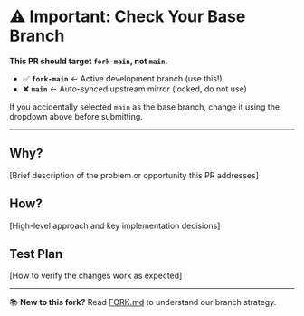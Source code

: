 # ⚠️ Important: Check Your Base Branch

**This PR should target `fork-main`, not `main`.**

- ✅ **`fork-main`** ← Active development branch (use this!)
- ❌ **`main`** ← Auto-synced upstream mirror (locked, do not use)

If you accidentally selected `main` as the base branch, change it using the dropdown above before submitting.

---

## Why?

[Brief description of the problem or opportunity this PR addresses]

## How?

[High-level approach and key implementation decisions]

## Test Plan

[How to verify the changes work as expected]

---

📚 **New to this fork?** Read [FORK.md](../FORK.md) to understand our branch strategy.
